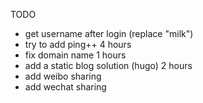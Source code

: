 TODO
- get username after login (replace "milk")
- try to add ping++ 4 hours
- fix domain name 1 hours
- add a static blog solution (hugo) 2 hours
- add weibo sharing
- add wechat sharing
